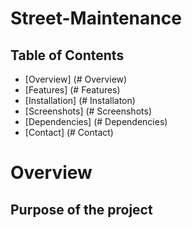 # Street-Maintenance


## Table of Contents
- [Overview] (# Overview)
- [Features] (# Features)
- [Installation] (# Installaton)
- [Screenshots] (# Screenshots)
- [Dependencies] (# Dependencies)
- [Contact] (# Contact)


# Overview
## Purpose of the project
